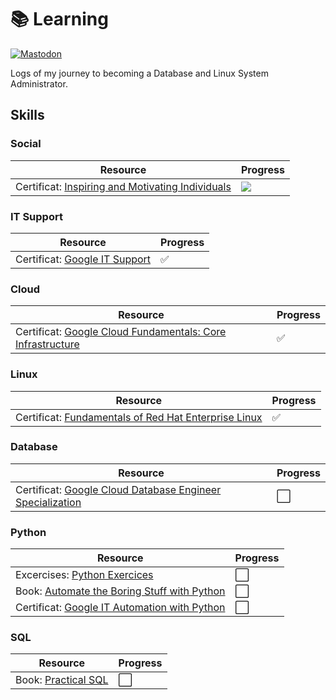 # 📚 Learning
[![Mastodon](https://img.shields.io/static/v1?label=Mastodon&message=@gtronix&color=595aff&logo=mastodon)](https://defcon.social/@gtronix)

Logs of my journey to becoming a Database and Linux System Administrator.



## Skills

### Social

|Resource|Progress|
|---|---|
|Certificat: [Inspiring and Motivating Individuals](https://coursera.org/share/00173d42810cc6ca8fdc4bdce49bcfbf)|![](https://geps.dev/progress/100)|


### IT Support

|Resource|Progress|
|---|---|
|Certificat: [Google IT Support](https://coursera.org/share/e1b74687113f59843da91a554bfbd726)|✅|

### Cloud

|Resource|Progress|
|---|---|
|Certificat: [Google Cloud Fundamentals: Core Infrastructure](https://coursera.org/share/f6a88e9eb5aaa1d05403882f0b66778c)|✅|

### Linux

|Resource|Progress|
|---|---|
|Certificat: [Fundamentals of Red Hat Enterprise Linux](https://coursera.org/share/7973115628d49726d010cb50031489f1)|✅|

### Database

|Resource|Progress|
|---|---|
|Certificat: [Google Cloud Database Engineer Specialization](https://www.coursera.org/specializations/google-cloud-database-engineer)|⬜|


### Python

|Resource|Progress|
|---|---|
|Excercises: [Python Exercices](https://www.w3schools.com/python/python_exercises.asp)|⬜|
|Book: [Automate the Boring Stuff with Python](https://nostarch.com/automatestuff2)|⬜|
|Certificat: [Google IT Automation with Python](https://www.coursera.org/professional-certificates/google-it-automation)|⬜|

### SQL

|Resource|Progress|
|---|---|
|Book: [Practical SQL](https://nostarch.com/practical-sql-2nd-edition)|⬜|
